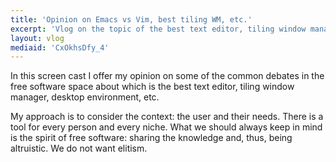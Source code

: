 ```yaml
---
title: 'Opinion on Emacs vs Vim, best tiling WM, etc.'
excerpt: 'Vlog on the topic of the best text editor, tiling window manager, and the like. Stay true to the spirit of free software.'
layout: vlog
mediaid: 'CxOkhsDfy_4'
---
```


In this screen cast I offer my opinion on some of the common debates
in the free software space about which is the best text editor, tiling
window manager, desktop environment, etc.

My approach is to consider the context: the user and their needs.
There is a tool for every person and every niche.  What we should
always keep in mind is the spirit of free software: sharing the
knowledge and, thus, being altruistic.  We do not want elitism.
